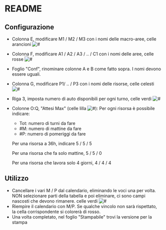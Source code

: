 # README

## Configurazione

- Colonna E, modificare M1 / M2 / M3 con i nomi delle macro-aree, celle arancioni ![#](https://placehold.it/15/ff8000/000000?text=+)
- Colonna F, modificare A1 / A2 / A3 / .. / C1 con i nomi delle aree, celle rosse ![#](https://placehold.it/15/ff0000/000000?text=+)
- Foglio "Conf", rinominare colonne A e B come fatto sopra. I nomi devono essere uguali.
- Colonna G, modificare P1/ .. / P3 con i nomi delle risorse, celle celesti ![#](https://placehold.it/15/00ffff/000000?text=+)
- Riga 3, imposta numero di auto disponibili per ogni turno, celle verdi ![#](https://placehold.it/15/006600/000000?text=+)
- Colonne O:Q, "Attesi Max" (celle lilla ![#](https://placehold.it/15/ff66ff/000000?text=+)): Per ogni risorsa è possibile indicare:
  - Tot: numero di turni da fare
  - #M: numero di mattine da fare
  - #P: numero di pomeriggi da fare
  
  Per una risorsa a 36h, indicare 5 / 5 / 5

  Per una risorsa che fa solo mattine, 5 / 5 / 0
  
  Per una risorsa che lavora solo 4 giorni, 4 / 4 / 4

## Utilizzo

- Cancellare i vari M / P dal calendario, eliminando le voci una per volta. NON selezionare parti della tabella e poi eliminare, ci sono campi nascosti che devono rimanere. celle verdi ![#](https://placehold.it/15/66ff66/000000?text=+)
- Riempire il calendario con M/P. Se qualche vincolo non sarà rispettato, la cella corrispondente si colorerà di rosso.
- Una volta completato, nel foglio "Stampabile" trovi la versione per la stampa